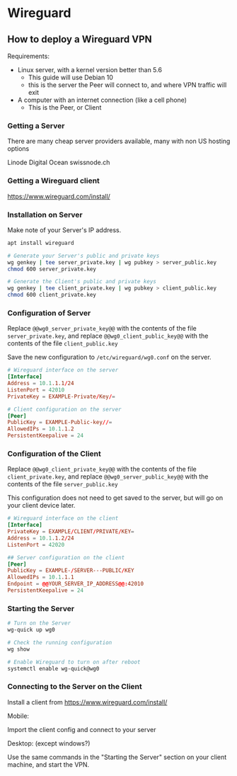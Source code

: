 # Wireguard

## How to deploy a Wireguard VPN

Requirements:

- Linux server, with a kernel version better than 5.6
  - This guide will use Debian 10
  - this is the server the Peer will connect to, and where VPN traffic will exit
- A computer with an internet connection (like a cell phone)
  - This is the Peer, or Client

### Getting a Server

There are many cheap server providers available, many with non US hosting options

Linode
Digital Ocean
swissnode.ch

### Getting a Wireguard client

https://www.wireguard.com/install/

### Installation on Server

Make note of your Server's IP address.

```bash
apt install wireguard

# Generate your Server's public and private keys
wg genkey | tee server_private.key | wg pubkey > server_public.key
chmod 600 server_private.key

# Generate the Client's public and private keys
wg genkey | tee client_private.key | wg pubkey > client_public.key
chmod 600 client_private.key

```

### Configuration of Server

Replace `@@wg0_server_private_key@@` with the contents of the file `server_private.key`, and replace `@@wg0_client_public_key@@` with the contents of the file `client_public.key`

Save the new configuration to `/etc/wireguard/wg0.conf` on the server.

```conf
# Wireguard interface on the server
[Interface]
Address = 10.1.1.1/24
ListenPort = 42010
PrivateKey = EXAMPLE-Private/Key/=

# Client configuration on the server
[Peer]
PublicKey = EXAMPLE-Public-key//=
AllowedIPs = 10.1.1.2
PersistentKeepalive = 24
```

### Configuration of the Client

Replace `@@wg0_client_private_key@@` with the contents of the file `client_private.key`, and replace `@@wg0_server_public_key@@` with the contents of the file `server_public.key`

This configuration does not need to get saved to the server, but will go on your client device later.

```conf
# Wireguard interface on the client
[Interface]
PrivateKey = EXAMPLE/CLIENT/PRIVATE/KEY=
Address = 10.1.1.2/24
ListenPort = 42020

## Server configuration on the client
[Peer]
PublicKey = EXAMPLE-/SERVER---PUBLIC/KEY
AllowedIPs = 10.1.1.1
Endpoint = @@YOUR_SERVER_IP_ADDRESS@@:42010
PersistentKeepalive = 24
```

### Starting the Server

```bash
# Turn on the Server
wg-quick up wg0

# Check the running configuration
wg show

# Enable Wireguard to turn on after reboot
systemctl enable wg-quick@wg0
```

### Connecting to the Server on the Client

Install a client from https://www.wireguard.com/install/

Mobile:

Import the client config and connect to your server

Desktop: (except windows?)

Use the same commands in the "Starting the Server" section on your client machine, and start the VPN.
